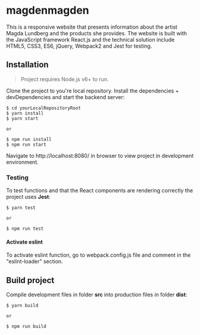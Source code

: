 # magdenmagden
This is a responsive website that presents information about the artist Magda Lundberg and the products she provides. The website is built with the JavaScript framework React.js and the technical solution include HTML5, CSS3, ES6, jQuery, Webpack2 and Jest for testing.

## Installation
> Project requires Node.js v6+ to run.

Clone the project to you're local repository. Install the dependencies + devDependencies and start the backend server:
```
$ cd yourLocalRepositoryRoot
$ yarn install
$ yarn start

or

$ npm run install
$ npm run start
```

Navigate to http://localhost:8080/ in browser to view project in development environment.

### Testing 
To test functions and that the React components are rendering correctly the project uses **Jest**:

```
$ yarn test

or

$ npm run test
```
#### Activate eslint
To activate eslint function, go to webpack.config.js file and comment in the "eslint-loader" section.

## Build project
Compile development files in folder **src** into production files in folder **dist**:
```
$ yarn build

or

$ npm run build
```

